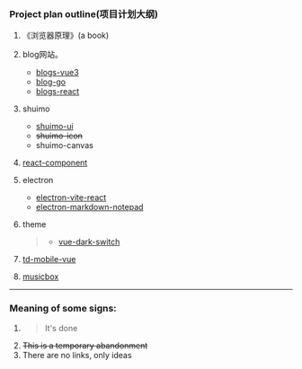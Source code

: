 ### Project plan outline(项目计划大纲)

1. 《浏览器原理》(a book)
2. blog网站。
   - [blogs-vue3](https://github.com/RSS1102/blogs-vue3)
   - [blog-go](https://github.com/RSS1102/blog-go)
   - [blogs-react](https://github.com/RSS1102/blogs-react)  
   
3. shuimo
   - [shuimo-ui](https://github.com/janghood/shuimo-ui)
   - ~~shuimo-icon~~
   - shuimo-canvas

4. [react-component](https://github.com/RSS1102/react-component)

5. electron
   - [electron-vite-react](https://github.com/electron-vite/electron-vite-react)
   - [electron-markdown-notepad](https://github.com/RSS1102/electron-markdown-notepad)
   
6. theme
   >- [vue-dark-switch](https://github.com/dishait/vue-dark-switch) 
   
7. [td-mobile-vue](https://github.com/Tencent/tdesign-mobile-vue)

8. [musicbox](https://github.com/holy-two/musicbox)

---
### Meaning of some signs:
1. > It's done
2.  ~~This is a temporary abandonment~~
3. There are no links, only ideas
